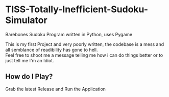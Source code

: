 # TISS-Totally-Inefficient-Sudoku-Simulator
Barebones Sudoku Program written in Python, uses Pygame  

This is my first Project and very poorly written, the codebase is a mess and all semblance of readibility has gone to hell.  
Feel free to shoot me a message telling me how i can do things better or to just tell me I'm an Idiot.  

## How do I Play?
Grab the latest Release and Run the Application
